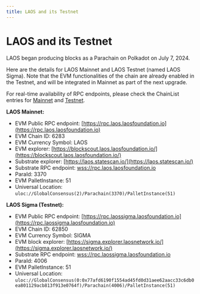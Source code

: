 ```yaml
---
title: LAOS and its Testnet
---
```

# LAOS and its Testnet

LAOS began producing blocks as a Parachain on Polkadot on July 7, 2024.

Here are the details for LAOS Mainnet and LAOS Testnet (named LAOS Sigma). Note that the EVM functionalities of the chain are already enabled in the Testnet, and will be integrated in Mainnet as part of the next upgrade.

For real-time availability of RPC endpoints, please check the ChainList entries for [Mainnet](https://chainlist.org/chain/6283) and [Testnet](https://chainlist.org/chain/62850).&#x20;

**LAOS Mainnet:**

* EVM Public RPC endpoint: [https://rpc.laos.laosfoundation.io](https://rpc.laos.laosfoundation.io)
* EVM Chain ID: 6283
* EVM Currency Symbol: LAOS
* EVM explorer: [https://blockscout.laos.laosfoundation.io/](https://blockscout.laos.laosfoundation.io/)
* Substrate explorer: [https://laos.statescan.io/](https://laos.statescan.io/)
* Substrate RPC endpoint: [wss://rpc.laos.laosfoundation.io](https://polkadot.js.org/apps/?rpc=wss%3A%2F%2Frpc.laos.laosfoundation.io#/explorer)
* ParaId: 3370
* EVM PalletInstance: 51
* Universal Location: `uloc://GlobalConsensus(2)/Parachain(3370)/PalletInstance(51)`



**LAOS Sigma (Testnet):**

* EVM Public RPC endpoint: [https://rpc.laossigma.laosfoundation.io](https://rpc.laossigma.laosfoundation.io)
* EVM Chain ID: 62850
* EVM Currency Symbol: SIGMA
* EVM block explorer: [https://sigma.explorer.laosnetwork.io/](https://sigma.explorer.laosnetwork.io/)
* Substrate RPC endpoint: [wss://rpc.laossigma.laosfoundation.io](https://polkadot.js.org/apps/?rpc=wss%3A%2F%2Frpc.laossigma.laosfoundation.io#/explorer)
* ParaId: 4006
* EVM PalletInstance: 51
* Universal Location: `uloc://GlobalConsensus(0:0x77afd6190f1554ad45fd0d31aee62aacc33c6db0ea801129acb813f913e0764f)/Parachain(4006)/PalletInstance(51)`



